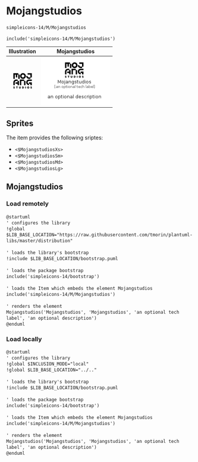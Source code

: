 # Mojangstudios


```text
simpleicons-14/M/Mojangstudios
```

```text
include('simpleicons-14/M/Mojangstudios')
```



| Illustration | Mojangstudios |
| :---: | :---: |
| ![illustration for Illustration](../../simpleicons-14/M/Mojangstudios.png) | ![illustration for Mojangstudios](../../simpleicons-14/M/Mojangstudios.Local.png) |



## Sprites
The item provides the following sriptes:

- `<$MojangstudiosXs>`
- `<$MojangstudiosSm>`
- `<$MojangstudiosMd>`
- `<$MojangstudiosLg>`





## Mojangstudios

### Load remotely
```plantuml
@startuml
' configures the library
!global $LIB_BASE_LOCATION="https://raw.githubusercontent.com/tmorin/plantuml-libs/master/distribution"

' loads the library's bootstrap
!include $LIB_BASE_LOCATION/bootstrap.puml

' loads the package bootstrap
include('simpleicons-14/bootstrap')

' loads the Item which embeds the element Mojangstudios
include('simpleicons-14/M/Mojangstudios')

' renders the element
Mojangstudios('Mojangstudios', 'Mojangstudios', 'an optional tech label', 'an optional description')
@enduml
```

### Load locally
```plantuml
@startuml
' configures the library
!global $INCLUSION_MODE="local"
!global $LIB_BASE_LOCATION="../.."

' loads the library's bootstrap
!include $LIB_BASE_LOCATION/bootstrap.puml

' loads the package bootstrap
include('simpleicons-14/bootstrap')

' loads the Item which embeds the element Mojangstudios
include('simpleicons-14/M/Mojangstudios')

' renders the element
Mojangstudios('Mojangstudios', 'Mojangstudios', 'an optional tech label', 'an optional description')
@enduml
```

